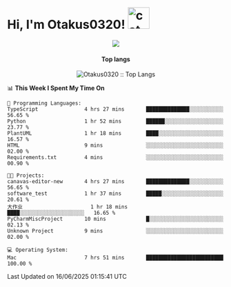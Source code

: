 <h1> Hi, I'm Otakus0320! <img src="https://media.giphy.com/media/mGcNjsfWAjY5AEZNw6/giphy.gif" width="50" alt="cat"></h1>

<p align="center"><a href="https://wakatime.com/@044d69d0-1253-4f60-96b6-5d19a0f9dde5"><img src="https://wakatime.com/badge/user/044d69d0-1253-4f60-96b6-5d19a0f9dde5.svg" /></a></p>

<h4 align="center">Top langs</h4>

<p align="center"><img src="https://github-readme-stats.vercel.app/api/top-langs/?username=Otakus0320&langs_count=10&theme=tokyonight&layout=compact&timestamp={{random_number}}" alt="Otakus0320 :: Top Langs" /></p>

<!--START_SECTION:waka-->
📊 **This Week I Spent My Time On** 

```text
💬 Programming Languages: 
TypeScript               4 hrs 27 mins       ██████████████░░░░░░░░░░░   56.65 % 
Python                   1 hr 52 mins        ██████░░░░░░░░░░░░░░░░░░░   23.77 % 
PlantUML                 1 hr 18 mins        ████░░░░░░░░░░░░░░░░░░░░░   16.57 % 
HTML                     9 mins              ░░░░░░░░░░░░░░░░░░░░░░░░░   02.00 % 
Requirements.txt         4 mins              ░░░░░░░░░░░░░░░░░░░░░░░░░   00.90 % 

🐱‍💻 Projects: 
canavas-editor-new       4 hrs 27 mins       ██████████████░░░░░░░░░░░   56.65 % 
software_test            1 hr 37 mins        █████░░░░░░░░░░░░░░░░░░░░   20.61 % 
大作业                      1 hr 18 mins        ████░░░░░░░░░░░░░░░░░░░░░   16.65 % 
PyCharmMiscProject       10 mins             █░░░░░░░░░░░░░░░░░░░░░░░░   02.13 % 
Unknown Project          9 mins              ░░░░░░░░░░░░░░░░░░░░░░░░░   02.00 % 

💻 Operating System: 
Mac                      7 hrs 51 mins       █████████████████████████   100.00 % 
```


 Last Updated on 16/06/2025 01:15:41 UTC
<!--END_SECTION:waka-->
